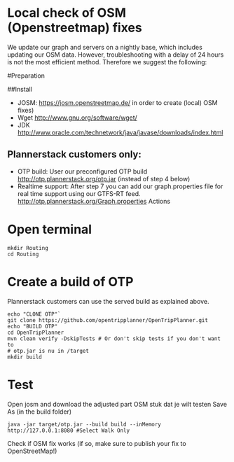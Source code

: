 # Local check of OSM (Openstreetmap) fixes

We update our graph and servers on a nightly base, which includes updating our OSM data.  However, troubleshooting with a delay of 24 hours is not the most efficient method. Therefore we suggest the following: 

#Preparation

##Install 

* JOSM: https://josm.openstreetmap.de/ in order to create (local) OSM fixes)
* Wget http://www.gnu.org/software/wget/
* JDK http://www.oracle.com/technetwork/java/javase/downloads/index.html

## Plannerstack customers only:

* OTP build: User our preconfigured OTP build http://otp.plannerstack.org/otp.jar (instead of step 4 below)
* Realtime support: After step 7 you can add our graph.properties file for real time support using our GTFS-RT feed. http://otp.plannerstack.org/Graph.properties
Actions

# Open terminal

```
mkdir Routing
cd Routing
```

# Create a build of OTP 
Plannerstack customers can use the served build as explained above.

```
echo "CLONE OTP"`
git clone https://github.com/opentripplanner/OpenTripPlanner.git
echo "BUILD OTP"
cd OpenTripPlanner
mvn clean verify -DskipTests # Or don't skip tests if you don't want to
# otp.jar is nu in /target
mkdir build
```

# Test
Open josm and download the adjusted part OSM stuk dat je wilt testen
Save As (in the build folder)
```
java -jar target/otp.jar --build build --inMemory
http://127.0.0.1:8080 #Select Walk Only
```
Check if OSM fix works (if so, make sure to publish your fix to OpenStreetMap!)
